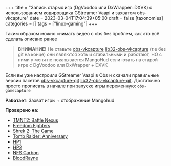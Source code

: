 +++
title = "Запись старых игр (DgVoodoo или DxWrapper+DXVK) с использованием кодировщика GStreamer Vaapi и захватом obs-vkcapture"
date = 2023-03-04T17:04:39+05:00
draft = false
[taxonomies]
categories = []
tags = ["linux-gaming"]
+++

Таким образом можно снимать видео с obs без проблем, как это всё сделать описано ранее

> **ВНИМАНИЕ!** Не ставьте [obs-vkcapture](https://aur.archlinux.org/packages/obs-vkcapture) [lib32-obs-vkcapture](https://aur.archlinux.org/packages/lib32-obs-vkcapture) (т.е без git на конце) они являются хоть и стабильными и работают, НО с ними у меня не показывается MangoHud если юзать на старой игре с DgVoodoo или DxWrapper + DXVK

Если вы уже настроили GStreamer Vaapi в Obs и скачали правильные версии пакетов [obs-vkcapture-git](https://aur.archlinux.org/packages/obs-vkcapture-git) [lib32-obs-vkcapture-git](https://aur.archlinux.org/packages/lib32-obs-vkcapture-git).
Достаточно просто прописать в начале при запуске игры переменную: `obs-gamecapture`

**Работает**: Захват игры + отображение Mangohud

**Проверено на**:

- [TMNT2: Battle Nexus](https://www.pcgamingwiki.com/wiki/Teenage_Mutant_Ninja_Turtles_2:_Battle_Nexus)
- [Freedom Fighters](https://www.pcgamingwiki.com/wiki/Freedom_Fighters)
- [Shrek 2: The Game](https://www.pcgamingwiki.com/wiki/Shrek_2:_The_Game)
- [Tomb Raider: Anniversary](https://www.pcgamingwiki.com/wiki/Tomb_Raider:_Anniversary)
- [HP1](https://www.pcgamingwiki.com/wiki/Harry_Potter_and_the_Philosopher%27s_Stone)
- [HP2](https://www.pcgamingwiki.com/wiki/Harry_Potter_and_the_Chamber_of_Secrets)
- [NFS Carbon](https://www.pcgamingwiki.com/wiki/Need_for_Speed:_Carbon)
- [BloodRayne](https://www.pcgamingwiki.com/wiki/BloodRayne)
